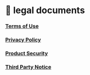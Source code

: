 # 📖 legal documents

### [Terms of Use](https://storage.googleapis.com/aip-dev-assets/legal/AI-Platform-Terms-of-Use-20221002.pdf)

### [Privacy Policy](https://storage.googleapis.com/aip-dev-assets/legal/AI-Platform-Privacy-Policy-20230313.pdf)

### [Product Security](https://storage.googleapis.com/aip-dev-assets/legal/AI-Platform-Product-Security-EN-20221014.pdf)

### [Third Party Notice](https://storage.googleapis.com/aip-dev-assets/legal/AI-Platform-Third-Party-Notice.txt)
